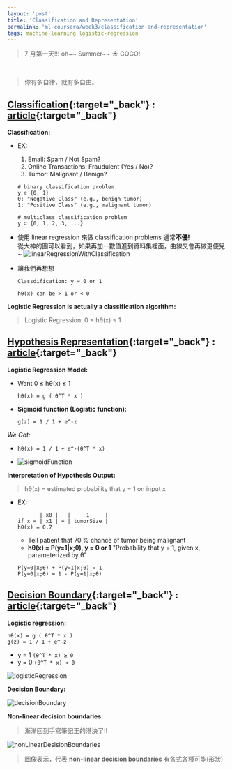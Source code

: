 ```yaml
---
layout: 'post'
title: 'Classification and Representation'
permalink: 'ml-coursera/week3/classification-and-representation'
tags: machine-learning logistic-regression
---
```

> 7 月第一天!!! oh~~ Summer~~ :sunny: GOGO!
<br/>

> 你有多自律，就有多自由。

## [Classification](https://www.coursera.org/learn/machine-learning/lecture/wlPeP/classification){:target="_back"} : [article](https://www.coursera.org/learn/machine-learning/supplement/fDCQp/classification){:target="_back"}

__Classification:__

- EX:
   1. Email: Spam / Not Spam?
   2. Online Transactions: Fraudulent (Yes / No)?
   3. Tumor: Malignant / Benign?

   ~~~
   # binary classification problem
   y ⊂ {0, 1}    
   0: "Negative Class" (e.g., benign tumor)
   1: "Positive Class" (e.g., malignant tumor)  

   # multiclass classification problem
   y ⊂ {0, 1, 2, 3, ...}
   ~~~

- 使用 linear regression 來做 classification problems 通常**不優!**<br/>
  從大神的圖可以看到，如果再加一數值進到資料集裡面，曲線又會再做更便兒~
![linearRegressionWithClassification][linear-regression-with-class]


- 讓我們再想想

   ~~~
   Classdification: y = 0 or 1
   
   hθ(x) can be > 1 or < 0
   ~~~

__Logistic Regression is actually a classification algorithm:__
> Logistic Regression: 0 ≤ hθ(x) ≤ 1


## [Hypothesis Representation](https://www.coursera.org/learn/machine-learning/supplement/AqSH6/hypothesis-representation){:target="_back"} : [article](https://www.coursera.org/learn/machine-learning/supplement/AqSH6/hypothesis-representation){:target="_back"}


__Logistic Regression Model:__

- Want 0 ≤ hθ(x) ≤ 1
   ~~~
   hθ(x) = g ( θ^T * x )
   ~~~


- __Sigmoid function (Logistic function):__
   ~~~
   g(z) = 1 / 1 + e^-z
   ~~~

*We Got:*
-  ~~~
   hθ(x) = 1 / 1 + e^-(θ^T * x)
   ~~~
- ![sigmoidFunction][sigmoid-function]

__Interpretation of Hypothesis Output:__

> hθ(x) = estimated probability that y = 1 on input x

- EX:  
   ~~~
          | x0 |   |     1     |
   if x = | x1 | = | tumorSize |
   hθ(x) = 0.7
   ~~~

   - Tell patient that 70 % chance of tumor being malignant
   - **hθ(x) = P(y=1|x;θ), y = 0 or 1** "Probability that y = 1, given x, parameterized by θ"
   ~~~
   P(y=0|x;θ) + P(y=1|x;θ) = 1
   P(y=0|x;θ) = 1 - P(y=1|x;θ)
   ~~~

## [Decision Boundary](https://www.coursera.org/learn/machine-learning/lecture/WuL1H/decision-boundary){:target="_back"} : [article](https://www.coursera.org/learn/machine-learning/supplement/N8qsm/decision-boundary){:target="_back"}

__Logistic regression:__

~~~
hθ(x) = g ( θ^T * x )
g(z) = 1 / 1 + e^-z
~~~
- y = 1  `(θ^T * x) ≥ 0`
- y = 0  `(θ^T * x) < 0`

![logisticRegression][logistic-regression]

__Decision Boundary:__

![decisionBoundary][decision-boundary]


__Non-linear decision boundaries:__

> 漸漸回到手寫筆記王的港決了!!

![nonLinearDesisionBoundaries][non-linear-decision-boundaries]
> 圖像表示，代表 **non-linear decision boundaries** 有各式各種可能(形狀)

[linear-regression-with-class]: https://i.imgur.com/ES9IacAm.jpg
[sigmoid-function]: https://i.imgur.com/jha4DSem.jpg
[logistic-regression]: https://i.imgur.com/MJUZtFL.jpg
[decision-boundary]: https://i.imgur.com/NXoLVK8.jpg
[non-linear-decision-boundaries]: https://i.imgur.com/n7v4UXV.jpg?1